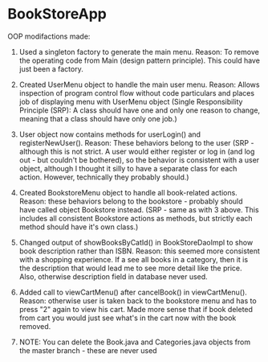 # BookStoreApp
OOP modifactions made:

1. Used a singleton factory to generate the main menu.
  Reason: To remove the operating code from Main (design pattern principle). This could have just been a factory.
  
2. Created UserMenu object to handle the main user menu.
  Reason: Allows inspection of program control flow without code particulars and places job of displaying menu with UserMenu object
  (Single Responsibility Principle (SRP): A class should have one and only one reason to change, meaning that a class should have only one job.) 
  
3. User object now contains methods for userLogin() and registerNewUser().
  Reason: These behaviors belong to the user
  (SRP - although this is not strict. A user would either register or log in (and log out - but couldn't be bothered), so the behavior is
  consistent with a user object, although I thought it silly to have a separate class for each action. However, technically they probably should.)
  
4. Created BookstoreMenu object to handle all book-related actions.
  Reason: these behaviors belong to the bookstore - probably should have called object Bookstore instead.
  (SRP - same as with 3 above. This includes all consistent Bookstore actions as methods, but strictly each method should have it's own class.)
  
5. Changed output of showBooksByCatId() in BookStoreDaoImpl to show book description rather than ISBN.
  Reason: this seemed more consistent with a shopping experience. If a see all books in a category, then it is the description that would lead
  me to see more detail like the price. Also, otherwise description field in database never used.
  
6. Added call to viewCartMenu() after cancelBook() in viewCartMenu().
  Reason: otherwise user is taken back to the bookstore menu and has to press "2" again to view his cart. Made more sense that if book
  deleted from cart you would just see what's in the cart now with the book removed.
  
7. NOTE: You can delete the Book.java and Categories.java objects from the master branch - these are never used
